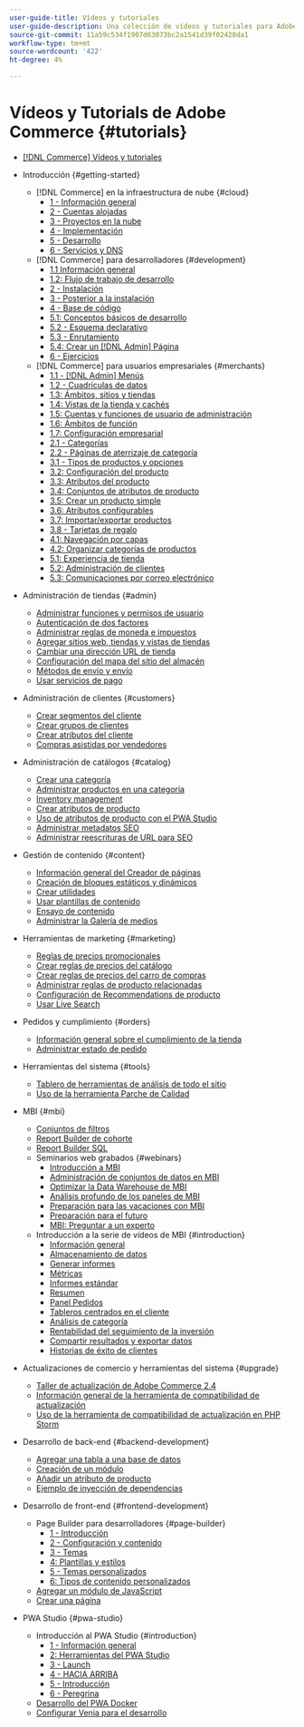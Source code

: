 ```yaml
---
user-guide-title: Vídeos y tutoriales
user-guide-description: Una colección de vídeos y tutoriales para Adobe Commerce y Magento Open Source.
source-git-commit: 11a59c534f1907d63073bc2a1541d39f02428da1
workflow-type: tm+mt
source-wordcount: '422'
ht-degree: 4%

---
```



# Vídeos y Tutorials de Adobe Commerce {#tutorials}

+ [[!DNL Commerce] Vídeos y tutoriales](overview.md)

+ Introducción {#getting-started}
   + [!DNL Commerce] en la infraestructura de nube {#cloud}
      + [1 - Información general](./cloud/1-overview.md)
      + [2 - Cuentas alojadas](./cloud/2-accounts.md)
      + [3 - Proyectos en la nube](./cloud/3-projects.md)
      + [4 - Implementación](./cloud/4-deployment.md)
      + [5 - Desarrollo](./cloud/5-dev-config.md)
      + [6 - Servicios y DNS](./cloud/6-launch.md)
   + [!DNL Commerce] para desarrolladores {#development}
      + [1.1 Información general](./developer/backend-1-1-overview.md)
      + [1.2: Flujo de trabajo de desarrollo](./developer/backend-1-2-workflow.md)
      + [2 - Instalación](./developer/backend-2-install.md)
      + [3 - Posterior a la instalación](./developer/backend-3-post-install.md)
      + [4 - Base de código](./developer/backend-4-code-base.md)
      + [5.1: Conceptos básicos de desarrollo](./developer/backend-5-1-dev-basics.md)
      + [5.2 - Esquema declarativo](./developer/backend-5-2-declarative-schema.md)
      + [5.3 - Enrutamiento](./developer/backend-5-3-routing.md)
      + [5.4: Crear un [!DNL Admin] Página](./developer/backend-5-4-admin-page.md)
      + [6 - Ejercicios](./developer/backend-6-practice.md)
   + [!DNL Commerce] para usuarios empresariales {#merchants}
      + [1.1 - [!DNL Admin] Menús](./merchant/introduction/1-1-menus.md)
      + [1.2 - Cuadrículas de datos](./merchant/introduction/1-2-data-grids.md)
      + [1.3: Ámbitos, sitios y tiendas](./merchant/introduction/1-3-apps-scopes-sites-stores.md)
      + [1.4: Vistas de la tienda y cachés](./merchant/introduction/1-4-store-views-cache.md)
      + [1.5: Cuentas y funciones de usuario de administración](./merchant/introduction/1-5-users-roles.md)
      + [1.6: Ámbitos de función](./merchant/introduction/1-6-role-scopes.md)
      + [1.7: Configuración empresarial](./merchant/introduction/1-7-business-settings.md)
      + [2.1 - Categorías](./merchant/introduction/2-1-categories.md)
      + [2.2 - Páginas de aterrizaje de categoría](./merchant/introduction/2-2-category-landing-page.md)
      + [3.1 - Tipos de productos y opciones](./merchant/introduction/3-1-product-types-options.md)
      + [3.2: Configuración del producto](./merchant/introduction/3-2-product-settings.md)
      + [3.3: Atributos del producto](./merchant/introduction/3-3-product-attributes.md)
      + [3.4: Conjuntos de atributos de producto](./merchant/introduction/3-4-product-attribute-sets.md)
      + [3.5: Crear un producto simple](./merchant/introduction/3-5-create-simple-product.md)
      + [3.6: Atributos configurables](./merchant/introduction/3-6-configurable-attributes.md)
      + [3.7: Importar/exportar productos](./merchant/introduction/3-7-import-export-products.md)
      + [3.8 - Tarjetas de regalo](./merchant/introduction/3-8-gift-cards.md)
      + [4.1: Navegación por capas](./merchant/introduction/4-1-layered-navigation.md)
      + [4.2: Organizar categorías de productos](./merchant/introduction/4-2-arrange-product-categories.md)
      + [5.1: Experiencia de tienda](./merchant/introduction/5-1-storefront-experience.md)
      + [5.2: Administración de clientes](./merchant/introduction/5-2-customer-management.md)
      + [5.3: Comunicaciones por correo electrónico](./merchant/introduction/5-3-store-communications.md)

+ Administración de tiendas {#admin}
   + [Administrar funciones y permisos de usuario](./merchant/users-roles-permissions.md)
   + [Autenticación de dos factores](./merchant/two-factor-authentication.md)
   + [Administrar reglas de moneda e impuestos](./merchant/currency-tax-rules.md)
   + [Agregar sitios web, tiendas y vistas de tiendas](./merchant/add-websites-stores-views.md)
   + [Cambiar una dirección URL de tienda](./merchant/change-store-url.md)
   + [Configuración del mapa del sitio del almacén](./merchant/site-map-setup.md)
   + [Métodos de envío y envío](./merchant/shipping-delivery.md)
   + [Usar servicios de pago](./merchant/payment-services.md)

+ Administración de clientes {#customers}
   + [Crear segmentos del cliente](./merchant/customer-segments.md)
   + [Crear grupos de clientes](./merchant/customer-groups.md)
   + [Crear atributos del cliente](./merchant/customer-attributes.md)
   + [Compras asistidas por vendedores](./merchant/seller-assisted-shopping.md)

+ Administración de catálogos {#catalog}
   + [Crear una categoría](./merchant/category-create.md)
   + [Administrar productos en una categoría](./merchant/category-products.md)
   + [Inventory management](./merchant/inventory-management.md)
   + [Crear atributos de producto](./merchant/product-attributes-create.md)
   + [Uso de atributos de producto con el PWA Studio](./merchant/product-attributes-pwa.md)
   + [Administrar metadatos SEO](./merchant/seo-metadata.md)
   + [Administrar reescrituras de URL para SEO](./merchant/seo-url-rewrites.md)

+ Gestión de contenido {#content}
   + [Información general del Creador de páginas](./merchant/page-builder-overview.md)
   + [Creación de bloques estáticos y dinámicos](./merchant/static-dynamic-blocks.md)
   + [Crear utilidades](./merchant/widgets.md)
   + [Usar plantillas de contenido](./merchant/content-templates.md)
   + [Ensayo de contenido](./merchant/content-staging.md)
   + [Administrar la Galería de medios](./merchant/media-gallery.md)

+ Herramientas de marketing {#marketing}
   + [Reglas de precios promocionales](./merchant/promotions-price-rules.md)
   + [Crear reglas de precios del catálogo](./merchant/catalog-price-rules.md)
   + [Crear reglas de precios del carro de compras](./merchant/cart-price-rules.md)
   + [Administrar reglas de producto relacionadas](./merchant/related-product-rules.md)
   + [Configuración de Recommendations de producto](./merchant/product-recommendations.md)
   + [Usar Live Search](./merchant/live-search.md)

+ Pedidos y cumplimiento {#orders}
   + [Información general sobre el cumplimiento de la tienda](./merchant/store-fulfillment.md)
   + [Administrar estado de pedido](./merchant/order-status.md)

+ Herramientas del sistema {#tools}
   + [Tablero de herramientas de análisis de todo el sitio](./tools/site-wide-analysis-tool.md)
   + [Uso de la herramienta Parche de Calidad](./tools/quality-patch-tool.md)

+ MBI {#mbi}
   + [Conjuntos de filtros](./merchant/business-intelligence/filter-sets.md)
   + [Report Builder de cohorte](./merchant/business-intelligence/cohort-report-builder.md)
   + [Report Builder SQL](./merchant/business-intelligence/sql-report-builder.md)
   + Seminarios web grabados {#webinars}
      + [Introducción a MBI](./merchant/business-intelligence/webinars/getting-started.md)
      + [Administración de conjuntos de datos en MBI](./merchant/business-intelligence/webinars/manage-data-sets.md)
      + [Optimizar la Data Warehouse de MBI](./merchant/business-intelligence/webinars/optimize-data-warehouse.md)
      + [Análisis profundo de los paneles de MBI](./merchant/business-intelligence/webinars/dashboards-deep-dive.md)
      + [Preparación para las vacaciones con MBI](./merchant/business-intelligence/webinars/holiday-readiness.md)
      + [Preparación para el futuro](./merchant/business-intelligence/prepare-for-future.md)
      + [MBI: Preguntar a un experto](./merchant/business-intelligence/webinars/ask-expert.md)
   + Introducción a la serie de vídeos de MBI {#introduction}
      + [Información general](./merchant/business-intelligence/1-overview.md)
      + [Almacenamiento de datos](./merchant/business-intelligence/2-data-warehousing.md)
      + [Generar informes](./merchant/business-intelligence/3-build-reports.md)
      + [Métricas](./merchant/business-intelligence/4-metrics.md)
      + [Informes estándar](./merchant/business-intelligence/5-standard-reports.md)
      + [Resumen](./merchant/business-intelligence/6-executive-summary-dashboard.md)
      + [Panel Pedidos](./merchant/business-intelligence/7-orders-dashboard.md)
      + [Tableros centrados en el cliente](./merchant/business-intelligence/8-customer-focused-dashboards.md)
      + [Análisis de categoría](./merchant/business-intelligence/9-category-analysis.md)
      + [Rentabilidad del seguimiento de la inversión](./merchant/business-intelligence/10-roi-tracking.md)
      + [Compartir resultados y exportar datos](./merchant/business-intelligence/11-share-results-export-data.md)
      + [Historias de éxito de clientes](./merchant/business-intelligence/12-customer-success.md)

+ Actualizaciones de comercio y herramientas del sistema {#upgrade}
   + [Taller de actualización de Adobe Commerce 2.4](./upgrade/2.4-upgrade-workshop.md)
   + [Información general de la herramienta de compatibilidad de actualización](./upgrade/upgrade-compatibility-tool-overview.md)
   + [Uso de la herramienta de compatibilidad de actualización en PHP Storm](./upgrade/uct-phpstorm.md)

+ Desarrollo de back-end {#backend-development}
   + [Agregar una tabla a una base de datos](./developer/add-new-db-table.md)
   + [Creación de un módulo](developer/create-module.md)
   + [Añadir un atributo de producto](./developer/add-product-attribute.md)
   + [Ejemplo de inyección de dependencias](./developer/dependency-injection.md)

+ Desarrollo de front-end {#frontend-development}
   + Page Builder para desarrolladores {#page-builder}
      + [1 - Introducción](./developer/page-builder/1-intro-case-studies.md)
      + [2 - Configuración y contenido](./developer/page-builder/2-config-create-content.md)
      + [3 - Temas](./developer/page-builder/3-themes.md)
      + [4: Plantillas y estilos](./developer/page-builder/4-admin-templates-apply-styles.md)
      + [5 - Temas personalizados](./developer/page-builder/5-customize-theme.md)
      + [6: Tipos de contenido personalizados](developer/page-builder/6-custom-content-types.md)
   + [Agregar un módulo de JavaScript](developer/add-javascript-module.md)
   + [Crear una página](developer/create-new-page.md)

+ PWA Studio {#pwa-studio}
   + Introducción al PWA Studio {#introduction}
      + [1 - Información general](./pwa/introduction/1-overview.md)
      + [2: Herramientas del PWA Studio](./pwa/introduction/2-pwa-studio-tools.md)
      + [3 - Launch](pwa/introduction/3-launch.md)
      + [4 - HACIA ARRIBA](./pwa/introduction/4-upward.md)
      + [5 - Introducción](./pwa/introduction/5-getting-started.md)
      + [6 - Peregrina](./pwa/introduction/6-peregrine.md)
   + [Desarrollo del PWA Docker](./pwa/pwa-docker-development.md)
   + [Configurar Venia para el desarrollo](pwa/set-up-venia-for-dev.md)
